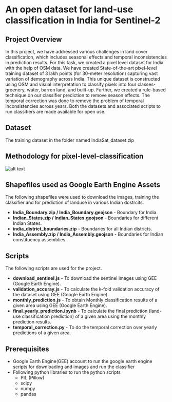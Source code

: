 # An open dataset for land-use classification in India for Sentinel-2
## Project Overview
In this project, we have addressed various challenges in land cover classification, which includes seasonal effects and temporal inconsistencies in prediction results. For this task, we created a pixel level dataset for India with the help of OSM data. We have created State-of-the-art pixel-level training dataset of 3 lakh points (for 30-meter resolution) capturing vast variation of demography across India. This unique dataset is constructed using OSM and visual interpretation to classify pixels into four classes- greenery, water, barren land, and built-up. Further, we created a rule-based technique on our classifier prediction to remove season effects. The temporal correction was done to remove the problem of temporal inconsistencies across years. Both the datasets and associated scripts to run classifiers are made available for open use.

## Dataset

The training dataset in the folder named IndiaSat_dataset.zip

## Methodology for pixel-level-classification 
![alt text](images/sentinel_classification.png?raw=true)

## Shapefiles used as Google Earth Engine Assets
The following shapefiles were used to download the images, training the classifier and for prediction of landuse in various Indian dostrcits.
* **India_Boundary.zip / India_Boundary.geojson** - Boundary for India.
* **Indian_States.zip / Indian_States.geojson** - Boundaries for different Indian States.
* **india_district_boundaries.zip** - Boundaries for all Indian districts.
* **India_Assembly.zip / India_Assembly.geojson** - Boundaries for Indian constituency assemblies. 

## Scripts

The following scripts are used for the project.
* **download_sentinel.js**  -  To download the sentinel images using GEE (Google Earth Engine). 
* **validation_accuray.js**  -  To calculate the k-fold validation accuracy of the dataset using GEE (Google Earth Engine).
* **monthly_prediction.js**  -  To obtain Monthly classification results of a given area using GEE (Google Earth Engine).
* **final_yearly_prediction.ipynb**  -  To calculate the final prediction (land-use classification prediction) of a given area using the monthly prediction results.
*    **temporal_correction.py**  -  To do the temporal correction over yearly predictions of a given area.

## Prerequisites
* Google Earth Engine(GEE) account to run the google earth engine scripts for downloading and images and run the classifier
* Following python libraries to run the python scripts
    * PIL (Pillow)
    * scipy
    * numpy
    * pandas





